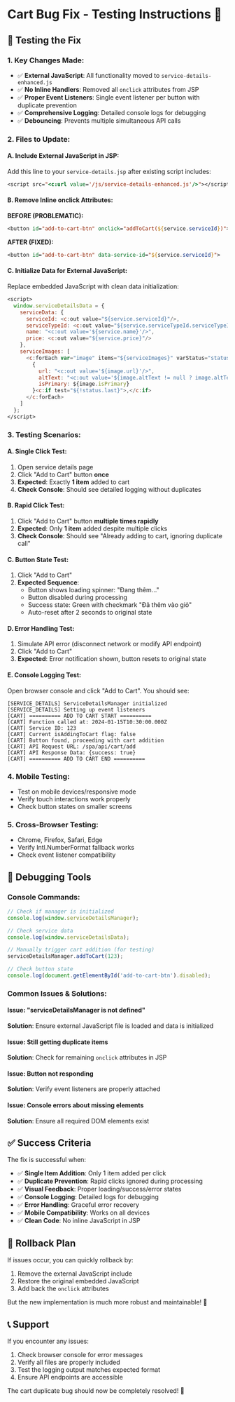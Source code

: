 # Cart Bug Fix - Testing Instructions 🧪

## 🎯 **Testing the Fix**

### **1. Key Changes Made:**
- ✅ **External JavaScript**: All functionality moved to `service-details-enhanced.js`
- ✅ **No Inline Handlers**: Removed all `onclick` attributes from JSP
- ✅ **Proper Event Listeners**: Single event listener per button with duplicate prevention
- ✅ **Comprehensive Logging**: Detailed console logs for debugging
- ✅ **Debouncing**: Prevents multiple simultaneous API calls

### **2. Files to Update:**

#### **A. Include External JavaScript in JSP:**
Add this line to your `service-details.jsp` after existing script includes:
```jsp
<script src="<c:url value='/js/service-details-enhanced.js'/>"></script>
```

#### **B. Remove Inline onclick Attributes:**
**BEFORE (PROBLEMATIC):**
```jsp
<button id="add-to-cart-btn" onclick="addToCart(${service.serviceId})">
```

**AFTER (FIXED):**
```jsp
<button id="add-to-cart-btn" data-service-id="${service.serviceId}">
```

#### **C. Initialize Data for External JavaScript:**
Replace embedded JavaScript with clean data initialization:
```jsp
<script>
  window.serviceDetailsData = {
    serviceData: {
      serviceId: <c:out value="${service.serviceId}"/>,
      serviceTypeId: <c:out value="${service.serviceTypeId.serviceTypeId}"/>,
      name: "<c:out value='${service.name}'/>",
      price: <c:out value="${service.price}"/>
    },
    serviceImages: [
      <c:forEach var="image" items="${serviceImages}" varStatus="status">
        {
          url: "<c:out value='${image.url}'/>",
          altText: "<c:out value='${image.altText != null ? image.altText : service.name}'/>",
          isPrimary: ${image.isPrimary}
        }<c:if test="${!status.last}">,</c:if>
      </c:forEach>
    ]
  };
</script>
```

### **3. Testing Scenarios:**

#### **A. Single Click Test:**
1. Open service details page
2. Click "Add to Cart" button **once**
3. **Expected**: Exactly **1 item** added to cart
4. **Check Console**: Should see detailed logging without duplicates

#### **B. Rapid Click Test:**
1. Click "Add to Cart" button **multiple times rapidly**
2. **Expected**: Only **1 item** added despite multiple clicks
3. **Check Console**: Should see "Already adding to cart, ignoring duplicate call"

#### **C. Button State Test:**
1. Click "Add to Cart"
2. **Expected Sequence**:
   - Button shows loading spinner: "Đang thêm..."
   - Button disabled during processing
   - Success state: Green with checkmark "Đã thêm vào giỏ"
   - Auto-reset after 2 seconds to original state

#### **D. Error Handling Test:**
1. Simulate API error (disconnect network or modify API endpoint)
2. Click "Add to Cart"
3. **Expected**: Error notification shown, button resets to original state

#### **E. Console Logging Test:**
Open browser console and click "Add to Cart". You should see:
```
[SERVICE_DETAILS] ServiceDetailsManager initialized
[SERVICE_DETAILS] Setting up event listeners
[CART] ========== ADD TO CART START ==========
[CART] Function called at: 2024-01-15T10:30:00.000Z
[CART] Service ID: 123
[CART] Current isAddingToCart flag: false
[CART] Button found, proceeding with cart addition
[CART] API Request URL: /spa/api/cart/add
[CART] API Response Data: {success: true}
[CART] ========== ADD TO CART END ==========
```

### **4. Mobile Testing:**
- Test on mobile devices/responsive mode
- Verify touch interactions work properly
- Check button states on smaller screens

### **5. Cross-Browser Testing:**
- Chrome, Firefox, Safari, Edge
- Verify Intl.NumberFormat fallback works
- Check event listener compatibility

## 🔧 **Debugging Tools**

### **Console Commands:**
```javascript
// Check if manager is initialized
console.log(window.serviceDetailsManager);

// Check service data
console.log(window.serviceDetailsData);

// Manually trigger cart addition (for testing)
serviceDetailsManager.addToCart(123);

// Check button state
console.log(document.getElementById('add-to-cart-btn').disabled);
```

### **Common Issues & Solutions:**

#### **Issue**: "serviceDetailsManager is not defined"
**Solution**: Ensure external JavaScript file is loaded and data is initialized

#### **Issue**: Still getting duplicate items
**Solution**: Check for remaining `onclick` attributes in JSP

#### **Issue**: Button not responding
**Solution**: Verify event listeners are properly attached

#### **Issue**: Console errors about missing elements
**Solution**: Ensure all required DOM elements exist

## ✅ **Success Criteria**

The fix is successful when:
- ✅ **Single Item Addition**: Only 1 item added per click
- ✅ **Duplicate Prevention**: Rapid clicks ignored during processing
- ✅ **Visual Feedback**: Proper loading/success/error states
- ✅ **Console Logging**: Detailed logs for debugging
- ✅ **Error Handling**: Graceful error recovery
- ✅ **Mobile Compatibility**: Works on all devices
- ✅ **Clean Code**: No inline JavaScript in JSP

## 🚨 **Rollback Plan**

If issues occur, you can quickly rollback by:
1. Remove the external JavaScript include
2. Restore the original embedded JavaScript
3. Add back the `onclick` attributes

But the new implementation is much more robust and maintainable! 🚀

## 📞 **Support**

If you encounter any issues:
1. Check browser console for error messages
2. Verify all files are properly included
3. Test the logging output matches expected format
4. Ensure API endpoints are accessible

The cart duplicate bug should now be completely resolved! 🎉
